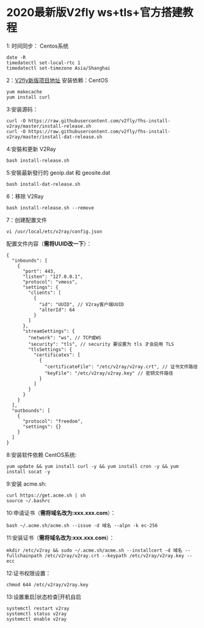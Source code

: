 # 2020最新版V2fly ws+tls+官方搭建教程

1: 时间同步： Centos系统

```text
date -R
timedatectl set-local-rtc 1
timedatectl set-timezone Asia/Shanghai
```

2：[V2fly新版项目地址](https://github.com/v2fly/fhs-install-v2ray) 安装依赖：CentOS

```text
yum makecache
yum install curl
```

3:安装源码：

```text
curl -O https://raw.githubusercontent.com/v2fly/fhs-install-v2ray/master/install-release.sh
curl -O https://raw.githubusercontent.com/v2fly/fhs-install-v2ray/master/install-dat-release.sh
```

4:安裝和更新 V2Ray

```text
bash install-release.sh
```

5:安裝最新發行的 geoip.dat 和 geosite.dat

```text
bash install-dat-release.sh
```

6：移除 V2Ray

```text
bash install-release.sh --remove
```

7：创建配置文件

```text
vi /usr/local/etc/v2ray/config.json
```

配置文件内容（**需将UUID改一下**）：

```text
{
  "inbounds": [
    {
      "port": 443, 
      "listen": "127.0.0.1",
      "protocol": "vmess",    
      "settings": {
        "clients": [
          {
            "id": "UUID", // V2ray客户端UUID 
            "alterId": 64
          }
        ]
      },
      "streamSettings": {
        "network": "ws", // TCP或WS
        "security": "tls", // security 要设置为 tls 才会启用 TLS
        "tlsSettings": {
          "certificates": [
            {
              "certificateFile": "/etc/v2ray/v2ray.crt", // 证书文件路径
              "keyFile": "/etc/v2ray/v2ray.key" // 密钥文件路径
            }
          ]
        }
      }
    }
  ],
  "outbounds": [
    {
      "protocol": "freedom",
      "settings": {}
    }
  ]
}
```

8:安装软件依赖 CentOS系统:

```text
yum update && yum install curl -y && yum install cron -y && yum install socat -y
```

9:安装 acme.sh:

```text
curl https://get.acme.sh | sh
source ~/.bashrc
```

10:申请证书（**需将域名改为:xxx.xxx.com**）：

```text
bash ~/.acme.sh/acme.sh --issue -d 域名 --alpn -k ec-256
```

11:安装证书（**需将域名改为:xxx.xxx.com**）：

```text
mkdir /etc/v2ray && sudo ~/.acme.sh/acme.sh --installcert -d 域名 --fullchainpath /etc/v2ray/v2ray.crt --keypath /etc/v2ray/v2ray.key --ecc
```

12:证书权限设置：

```text
chmod 644 /etc/v2ray/v2ray.key
```

13:设置重启\|状态检查\|开机自启

```text
systemctl restart v2ray
systemctl status v2ray
systemctl enable v2ray
```

